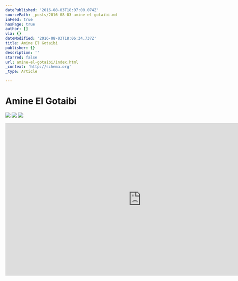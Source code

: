 ```yaml
---
datePublished: '2016-08-03T18:07:00.074Z'
sourcePath: _posts/2016-08-03-amine-el-gotaibi.md
inFeed: true
hasPage: true
author: []
via: {}
dateModified: '2016-08-03T18:06:34.737Z'
title: Amine El Gotaibi
publisher: {}
description: ''
starred: false
url: amine-el-gotaibi/index.html
_context: 'http://schema.org'
_type: Article

---
```

# Amine El Gotaibi
![](https://the-grid-user-content.s3-us-west-2.amazonaws.com/f9f8c7ef-e418-4c26-923e-a2a41cf5bd8f.jpg)
![](https://the-grid-user-content.s3-us-west-2.amazonaws.com/11b8ebd3-ba7b-438d-b534-77306b9a12ae.jpg)
![](https://the-grid-user-content.s3-us-west-2.amazonaws.com/6e964c5b-e9cc-4fea-b1d5-2a0841350d12.jpg)

<iframe src="https://cdn.embedly.com/widgets/media.html?src=https%3A%2F%2Fwww.youtube.com%2Fembed%2F5Vw8EB88PAA%3Ffeature%3Doembed&amp;url=http%3A%2F%2Fwww.youtube.com%2Fwatch%3Fv%3D5Vw8EB88PAA&amp;image=https%3A%2F%2Fi.ytimg.com%2Fvi%2F5Vw8EB88PAA%2Fhqdefault.jpg&amp;key=b7d04c9b404c499eba89ee7072e1c4f7&amp;type=text%2Fhtml&amp;schema=youtube" width="854" height="480" scrolling="no" frameborder="0" allowfullscreen="" style=""></iframe>